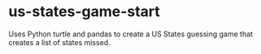 # us-states-game-start
Uses Python turtle and pandas to create a US States guessing game that creates a list of states missed.
